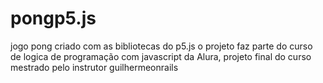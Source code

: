 # pongp5.js
jogo pong criado com as bibliotecas do p5.js
o projeto faz parte do curso de logica de programação com javascript da Alura, projeto final do curso mestrado pelo instrutor guilhermeonrails
